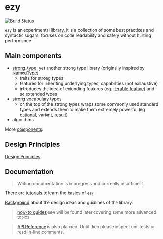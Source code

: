 ezy
===

[![Build Status](https://travis-ci.com/titapo/ezy.svg?branch=master)](https://travis-ci.com/titapo/ezy)

`ezy` is an experimental library, it is a collection of some best practices and syntactic sugars, focuses on
code readability and safety without hurting performance.

## Main components

- [strong_type](doc/tutorial/01_strong_type.md): yet another strong type library (originally inspired by [NamedType](https://github.com/joboccara/NamedType))
  - traits for strong types
  - features for inheriting underlying types' capabilities (not exhaustive)
  - introduces the idea of extending features (eg. [iterable feature](doc/tutorial/iterable)) and so [extended types](doc/tutorial/04_extended_type.md)
- strong vocabulary types
  - on the top of the strong types wraps some commonly used standard types and extends them to make them extremely powerful (eg [optional](doc/tutorial/06_optional.md), variant, [result](doc/tutorial/07_result.md))
- algorithms

More [components](doc/discussion/components.md).

## Design Principles

[Design Principles](doc/discussion/design_principles)

## Documentation

> Writing documentation is in progress and currently insufficient.

There are [tutorials](doc/tutorial/) to learn the basics of `ezy`.

[Background](doc/discussion/) about the design ideas and guidlines of the library.

> [how-to guides](doc/howto/?) ~~can~~ will be found later covering some more advanced topics

> [API Reference](doc/reference/?) is also planned. Until then please inspect unit tests or read in-line comments.
